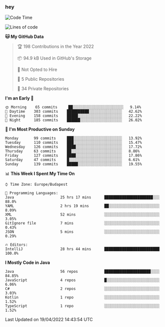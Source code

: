 ### hey

<!--START_SECTION:waka-->
![Code Time](http://img.shields.io/badge/Code%20Time-687%20hrs%2013%20mins-blue)

![Lines of code](https://img.shields.io/badge/From%20Hello%20World%20I%27ve%20Written-491%20Thousand%20lines%20of%20code-blue)

**🐱 My GitHub Data** 

> 🏆 198 Contributions in the Year 2022
 > 
> 📦 94.9 kB Used in GitHub's Storage 
 > 
> 🚫 Not Opted to Hire
 > 
> 📜 5 Public Repositories 
 > 
> 🔑 34 Private Repositories  
 > 
**I'm an Early 🐤** 

```text
🌞 Morning    65 commits     ██░░░░░░░░░░░░░░░░░░░░░░░   9.14% 
🌆 Daytime    303 commits    ██████████░░░░░░░░░░░░░░░   42.62% 
🌃 Evening    158 commits    █████░░░░░░░░░░░░░░░░░░░░   22.22% 
🌙 Night      185 commits    ██████░░░░░░░░░░░░░░░░░░░   26.02%

```
📅 **I'm Most Productive on Sunday** 

```text
Monday       99 commits     ███░░░░░░░░░░░░░░░░░░░░░░   13.92% 
Tuesday      110 commits    ███░░░░░░░░░░░░░░░░░░░░░░   15.47% 
Wednesday    126 commits    ████░░░░░░░░░░░░░░░░░░░░░   17.72% 
Thursday     63 commits     ██░░░░░░░░░░░░░░░░░░░░░░░   8.86% 
Friday       127 commits    ████░░░░░░░░░░░░░░░░░░░░░   17.86% 
Saturday     47 commits     █░░░░░░░░░░░░░░░░░░░░░░░░   6.61% 
Sunday       139 commits    █████░░░░░░░░░░░░░░░░░░░░   19.55%

```


📊 **This Week I Spent My Time On** 

```text
⌚︎ Time Zone: Europe/Budapest

💬 Programming Languages: 
Java                     25 hrs 17 mins      ██████████████████████░░░   88.0% 
YAML                     2 hrs 19 mins       ██░░░░░░░░░░░░░░░░░░░░░░░   8.09% 
XML                      52 mins             ░░░░░░░░░░░░░░░░░░░░░░░░░   3.05% 
GitIgnore file           7 mins              ░░░░░░░░░░░░░░░░░░░░░░░░░   0.43% 
JSON                     5 mins              ░░░░░░░░░░░░░░░░░░░░░░░░░   0.29%

🔥 Editors: 
IntelliJ                 28 hrs 44 mins      █████████████████████████   100.0%

```

**I Mostly Code in Java** 

```text
Java                     56 repos            █████████████████████░░░░   84.85% 
JavaScript               4 repos             █░░░░░░░░░░░░░░░░░░░░░░░░   6.06% 
C#                       2 repos             ░░░░░░░░░░░░░░░░░░░░░░░░░   3.03% 
Kotlin                   1 repo              ░░░░░░░░░░░░░░░░░░░░░░░░░   1.52% 
TypeScript               1 repo              ░░░░░░░░░░░░░░░░░░░░░░░░░   1.52%

```



 Last Updated on 19/04/2022 14:43:54 UTC
<!--END_SECTION:waka-->
